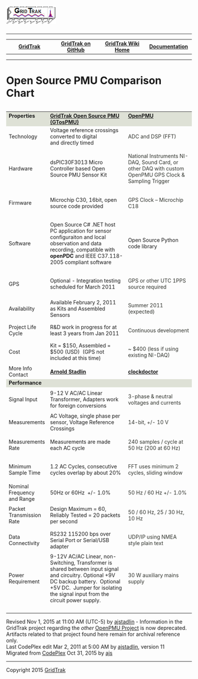 <html lang="en">
<body>
<!--HtmlToGmd.Body-->
<div id="NavigationMenu">
<h1><a href="https://github.com/ajstadlin/GridTrak/blob/master/Documentation/wiki/GridTrak_Home.md">
<img src="https://github.com/ajstadlin/GridTrak/blob/master/Documentation/wiki/GridTrak_Logo.png" alt="Open Source SynchroPhasor PMU" /></a></h1>
<hr />
<table style="width: 100%; border-collapse: collapse; border: 0px solid gray;">
<tr>
<td style="width: 25%; text-align:center;"><b><a href="http://www.gridtrak.com">GridTrak</a></b></td>
<td style="width: 25%; text-align:center;"><b><a href="https://github.com/ajstadlin/GridTrak">GridTrak on GitHub</a></b></td>
<td style="width: 25%; text-align:center;"><b><a href="https://github.com/ajstadlin/GridTrak/blob/master/Documentation/wiki/GridTrak_Home.md">GridTrak Wiki Home</a></b></td>
<td style="width: 25%; text-align:center;"><b><a href="https://github.com/ajstadlin/GridTrak/blob/master/Documentation/wiki/GridTrak_Documentation_Home.md">Documentation</a></b></td>
</tr>
</table>
</div>
<hr />
<!--/HtmlToGmd.Body-->

<h1>Open Source PMU Comparison Chart</h1>
<table border="0" align="left" style="width:100%">
<tbody>
<tr valign="top" style="background-color:#dee1d6">
<td valign="top" style="width:16%"><strong>Properties</strong></td>
<td valign="top" style="width:42%"><strong><a href="http://gtospmu.codeplex.com/wikipage?title=GridTrak%20Open%20Source%20PMU%20%28GTosPMU%29&referringTitle=Home">GridTrak Open Source PMU (GTosPMU)</a></strong></td>
<td><strong><a href="http://openpmu.sourceforge.net">OpenPMU</a></strong></td>
</tr>
<tr>
<td>Technology</td>
<td>Voltage reference crossings converted to digital and&nbsp;directly timed</td>
<td><span style="color:#30332d"><span style="color:#30332d"><span style="color:#30332d"><span>
<p>ADC and DSP (FFT)</p>
</span></span></span></span></td>
</tr>
<tr>
<td>Hardware</td>
<td>dsPIC30F3013 Micro Controller based Open Source PMU Sensor Kit</td>
<td><span style="color:#30332d"><span style="color:#30332d"><span style="color:#30332d"><span>
<p>National Instruments NI-DAQ, Sound Card, or other DAQ with custom OpenPMU GPS Clock &amp; Sampling Trigger</p>
</span></span></span></span></td>
</tr>
<tr>
<td>Firmware</td>
<td>
<p>Microchip C30, 16bit, open source code provided</p>
</td>
<td><span style="color:#30332d"><span style="color:#30332d"><span style="color:#30332d"><span>
<p>GPS Clock &ndash; Microchip C18</p>
</span></span></span></span></td>
</tr>
<tr>
<td>Software</td>
<td>
<p>Open Source C# .NET host PC application for sensor configuraiton and local observation and data recording, compatible with
<strong>openPDC</strong> and IEEE C37.118-2005 compliant software</p>
</td>
<td>Open Source Python code library</td>
</tr>
<tr>
<td>GPS</td>
<td>Optional - Integration testing scheduled for March 2011</td>
<td><span style="color:#30332d"><span style="color:#30332d"><span style="color:#30332d"><span>
<p>GPS or other UTC 1PPS source required</p>
</span></span></span></span></td>
</tr>
<tr>
<td>Availability</td>
<td>Available February 2,&nbsp;2011 as Kits and Assembled Sensors</td>
<td><span style="color:#30332d"><span style="color:#30332d"><span style="color:#30332d"><span>
<p>Summer 2011 (expected)</p>
</span></span></span></span></td>
</tr>
<tr>
<td>Project Life Cycle</td>
<td>R&amp;D work in progress for at least 3 years from Jan 2011</td>
<td><span style="color:#30332d"><span style="color:#30332d"><span style="color:#30332d"><span>
<p>Continuous development</p>
</span></span></span></span></td>
</tr>
<tr>
<td>Cost</td>
<td>Kit = $150, Assembled = $500 (USD)&nbsp; (GPS not included at this time)</td>
<td><span style="color:#30332d"><span style="color:#30332d"><span style="color:#30332d"><span>
<p>~ $400 (less if using existing NI-DAQ)</p>
</span></span></span></span></td>
</tr>
<tr>
<td>More Info Contact</td>
<td><a href="https://github.com/ajstadlin/GridTrak/blob/master/Documentation/wiki/Contributors/ajstadlin.md"><strong>Arnold Stadlin</strong></a></td>
<td><a href="http://www.codeplex.com/site/users/view/clockdoctor"><strong>clockdoctor</strong></a></td>
</tr>
<tr valign="top" style="background-color:#dee1d6">
<td><strong>Performance</strong></td>
<td>&nbsp;</td>
<td>&nbsp;</td>
</tr>
<tr>
<td>Signal Input</td>
<td>9-12 V AC/AC Linear Transformer, Adapters work for foreign conversions</td>
<td><span style="color:#30332d"><span style="color:#30332d"><span style="color:#30332d"><span>
<p>3-phase &amp; neutral voltages and currents</p>
</span></span></span></span></td>
</tr>
<tr>
<td>Measurements</td>
<td>AC Voltage, single phase per sensor, Voltage Reference Crossings</td>
<td><span style="color:#30332d"><span style="color:#30332d"><span style="color:#30332d"><span>
<p>14-bit, &#43;/- 10 V</p>
</span></span></span></span></td>
</tr>
<tr>
<td>Measurements Rate</td>
<td>Measurements are made each AC cycle</td>
<td><span style="color:#30332d"><span style="color:#30332d"><span style="color:#30332d"><span>
<p>240 samples / cycle at 50 Hz (200 at 60 Hz)</p>
</span></span></span></span></td>
</tr>
<tr>
<td>Minimum Sample Time</td>
<td>1.2 AC Cycles, consecutive cycles overlap by about 20%</td>
<td><span style="color:#30332d"><span style="color:#30332d"><span style="color:#30332d"><span>
<p>FFT uses minimum 2 cycles, sliding window</p>
</span></span></span></span></td>
</tr>
<tr>
<td>Nominal Frequency and Range</td>
<td>50Hz&nbsp;or 60Hz&nbsp; &#43;/- 1.0%</td>
<td><span style="color:#30332d"><span style="color:#30332d"><span style="color:#30332d"><span>
<p>50 Hz / 60 Hz &#43;/- 1.0%</p>
</span></span></span></span></td>
</tr>
<tr>
<td>Packet Transmission Rate</td>
<td>Design Maximum = 60,&nbsp; Reliably Tested = 20 packets per second</td>
<td><span style="color:#30332d"><span style="color:#30332d"><span style="color:#30332d"><span>
<p>50 / 60 Hz, 25 / 30 Hz, 10 Hz</p>
</span></span></span></span></td>
</tr>
<tr>
<td>Data Connectivity</td>
<td>RS232 115200 bps over Serial Port or Serial/USB adapter</td>
<td><span style="color:#30332d"><span style="color:#30332d"><span style="color:#30332d"><span>
<p>UDP/IP using NMEA style plain text</p>
</span></span></span></span></td>
</tr>
<tr>
<td>Power Requirement</td>
<td>9-12V AC/AC Linear, non-Switching,&nbsp;Transformer is shared between&nbsp;input signal and circuitry. Optional &#43;9V DC&nbsp;backup battery.&nbsp;&nbsp;Optional &#43;5V DC.&nbsp;&nbsp;Jumper for isolating the signal input from the circuit power supply.</td>
<td><span style="color:#30332d"><span style="color:#30332d"><span style="color:#30332d"><span>
<p>30 W auxiliary mains supply</p>
</span></span></span></span></td>
</tr>
<tr>
<td>&nbsp;</td>
<td>&nbsp;</td>
<td>&nbsp;</td>
</tr>
</tbody>
</table>

<hr />
<div class="footer">
Revised Nov 1, 2015 at 11:00 AM (UTC-5) by <a id="wikiEditByLink" href="https://github.com/ajstadlin/GridTrak/blob/master/Documentation/wiki/Contributors/ajstadlin.md">ajstadlin</a> - Information in the GridTrak project regarding the <i>other</i> <a href="http://openpmu.sourceforge.net/">OpenPMU Project</a> is now deprecated.  Artifacts related to that project found here remain for archival reference only.<br />
Last CodePlex edit <span class="smartDate" title="3/2/2011 5:00:05 AM" LocalTimeTicks="1299070805">Mar 2, 2011 at 5:00 AM</span> by <a id="wikiEditByLink" href="https://github.com/ajstadlin/GridTrak/blob/master/Documentation/wiki/Contributors/ajstadlin.md">ajstadlin</a>, version 11<br />
<!--HtmlToGmd.Migration-->Migrated from <a href="http://gtospmu.codeplex.com/wikipage?title=Open%20Source%20PMU%20Comparison">CodePlex</a> Oct 31, 2015 by <a href="https://github.com/ajstadlin/GridTrak/blob/master/Documentation/wiki/Contributors/ajstadlin.md">ajs</a><!--/HtmlToGmd.Migration-->
</div>

<!--HtmlToGmd.Foot-->
<div id="copyright">
<hr />
Copyright 2015 <a href="http://www.gridtrak.com">GridTrak</a>
</div>
<!--/HtmlToGmd.Foot-->
</body>
</html>